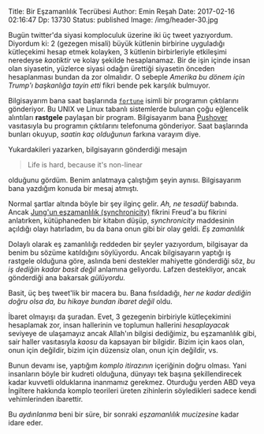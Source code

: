 Title: Bir Eşzamanlılık Tecrübesi
Author: Emin Reşah
Date:  2017-02-16 02:16:47
Dp: 13730
Status: published
Image: /img/header-30.jpg

Bugün twitter'da siyasi komploculuk üzerine iki üç tweet yazıyordum. Diyordum
ki: 2 (gezegen misali) büyük kütlenin birbirine uyguladığı kütleçekimi hesap
etmek kolayken, 3 kütlenin birbirleriyle etkileşimi neredeyse *kaotiktir* ve
kolay şekilde hesaplanamaz. Bir de işin içinde insan olan siyasetin, yüzlerce
siyasi odağın ürettiği siyasetin önceden hesaplanması bundan da zor olmalıdır. O
sebeple *Amerika bu dönem için Trump'ı başkanlığa tayin etti* fikri bende pek
karşılık bulmuyor.

Bilgisayarım bana saat
başlarında [`fortune`](https://en.wikipedia.org/wiki/Fortune_(Unix)) isimli bir
programın çıktılarını gönderiyor. Bu UNIX ve Linux tabanlı sistemlerde bulunan
çoğu eğlencelik alıntıları **rastgele** paylaşan bir program. Bilgisayarım
bana [Pushover](https://pushover.net/) vasıtasıyla bu programın çıktılarını
telefonuma gönderiyor. Saat başlarında bunları okuyup, *saatin kaç olduğunun*
farkına varayım diye.

Yukardakileri yazarken, bilgisayarın gönderdiği mesajın 

> Life is hard, because it's non-linear 

olduğunu gördüm. Benim anlatmaya çalıştığım şeyin aynısı. Bilgisayarım bana
yazdığım konuda bir mesaj atmıştı.

Normal şartlar altında böyle bir şey ilginç gelir. *Ah, ne tesadüf*
babında. Ancak
[Jung'un eşzamanlılık (synchronicity)](https://en.wikipedia.org/wiki/Synchronicity) fikrini
Freud'a bu fikrini anlatırken, kütüphaneden bir kitabın düşüp, *synchronicity*
maddesinin açıldığı olayı hatırladım, bu da bana onun gibi bir olay geldi. *Eş
zamanlılık*

Dolaylı olarak eş zamanlılığı reddeden bir şeyler yazıyordum, bilgisayar da
benim bu sözüme katıldığını söylüyordu. Ancak bilgisayarın yaptığı iş rastgele
olduğuna göre, aslında beni destekler mahiyette gönderdiği söz, *bu iş dediğin
kadar basit değil* anlamına geliyordu. Lafzen destekliyor, ancak gönderdiği ana
bakarsak *gülüyordu.*

Basit, üç beş tweet'lik bir macera bu. Bana fısıldadığı, *her ne kadar dediğin
doğru olsa da, bu hikaye bundan ibaret değil* oldu.

İbaret olmayışı da şuradan. Evet, 3 gezegenin birbiriyle kütleçekimini
hesaplamak zor, insan hallerinin ve toplumun hallerini *hesaplayacak* seviyeye
de ulaşamayız ancak Allah'ın bilgisi dediğimiz, bu eşzamanlılık gibi, sair
haller vasıtasıyla *kaosu* da kapsayan bir bilgidir. Bizim için kaos olan, onun
için değildir, bizim için düzensiz olan, onun için değildir, vs.

Bunun devamı ise, yaptığım *komplo itirazının* içeriğinin doğru olması. Yani
insanların böyle bir kudreti olduğuna, dünyayı tek başına şekillendirecek kadar
kuvvetli olduklarına inanmamız gerekmez. Oturduğu yerden ABD veya İngiltere
hakkında komplo teorileri üreten zihinlerin söyledikleri sadece kendi
vehimlerinden ibarettir.

Bu *aydınlanma* beni bir süre, bir sonraki *eşzamanlılık mucizesine* kadar idare
eder.


